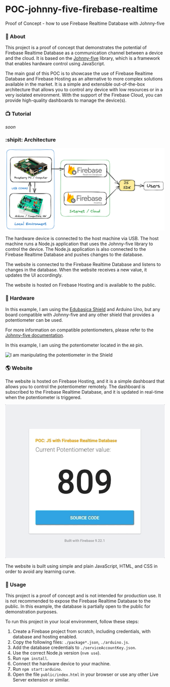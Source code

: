 # POC-johnny-five-firebase-realtime

Proof of Concept - how to use Firebase Realtime Database with Johnny-five

### 🔮 About

This project is a proof of concept that demonstrates the potential of Firebase Realtime Database as a communication channel between a device and the cloud. It is based on the [Johnny-five](http://johnny-five.io/) library, which is a framework that enables hardware control using JavaScript.

The main goal of this POC is to showcase the use of Firebase Realtime Database and Firebase Hosting as an alternative to more complex solutions available in the market. It is a simple and extensible out-of-the-box architecture that allows you to control any device with low resources or in a very isolated environment. With the support of the Firebase Cloud, you can provide high-quality dashboards to manage the device(s).


### 📺 Tutorial

_soon_


### :shipit: Architecture

![Architecture diagram](.github/__other__/diagram.png)

The hardware device is connected to the host machine via USB. The host machine runs a Node.js application that uses the Johnny-five library to control the device. The Node.js application is also connected to the Firebase Realtime Database and pushes changes to the database.

The website is connected to the Firebase Realtime Database and listens to changes in the database. When the website receives a new value, it updates the UI accordingly.

The website is hosted on Firebase Hosting and is available to the public.

### 🤖 Hardware

In this example, I am using the [Edubasica Shield](https://edubasica.github.io/) and Arduino Uno, but any board compatible with Johnny-five and any other shield that provides a potentiometer can be used.

For more information on compatible potentiometers, please refer to the [Johnny-five documentation](http://johnny-five.io/examples/potentiometer/).

In this example, I am using the potentiometer located in the `A0` pin.


![I am manipulating the potentiometer in the Shield](.github/__other__/potentiometer_in_action.gif)

### 🌎 Website

The website is hosted on Firebase Hosting, and it is a simple dashboard that allows you to control the potentiometer remotely. The dashboard is subscribed to the Firebase Realtime Database, and it is updated in real-time when the potentiometer is triggered.

![Simple dashboard with a single card that is showing the potentiometer value (range from 0 to 1024)](.github/__other__/potentiometer_ui.gif)


The website is built using simple and plain JavaScript, HTML, and CSS in order to avoid any learning curve.

### 📡 Usage

This project is a proof of concept and is not intended for production use. It is not recommended to expose the Firebase Realtime Database to the public. In this example, the database is partially open to the public for demonstration purposes.

To run this project in your local environment, follow these steps:
1. Create a Firebase project from scratch, including credentials, with database and hosting enabled.
2. Copy the following files: `./package*.json`, `./arduino.js`.
3. Add the database credentials to `./serviceAccountKey.json`.
4. Use the correct Node.js version (`nvm use`).
5. Run `npm install`.
6. Connect the hardware device to your machine.
7. Run `npm start:arduino`.
8. Open the file `public/index.html` in your browser or use any other Live Server extension or similar.
